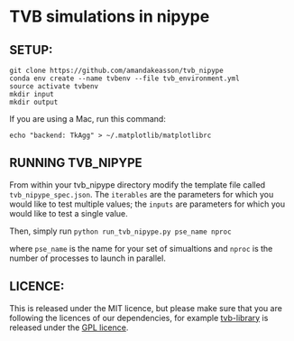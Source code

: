 # TVB simulations in nipype

## SETUP:
```
git clone https://github.com/amandakeasson/tvb_nipype
conda env create --name tvbenv --file tvb_environment.yml
source activate tvbenv
mkdir input
mkdir output
```
If you are using a Mac, run this command:

`echo "backend: TkAgg" > ~/.matplotlib/matplotlibrc`

## RUNNING TVB_NIPYPE

From within your tvb_nipype directory modify the template file called `tvb_nipype_spec.json`. The `iterables` are the parameters for which you would like to test multiple values; the `inputs` are parameters for which you would like to test a single value.

Then, simply run `python run_tvb_nipype.py pse_name nproc` 

where `pse_name` is the name for your set of simualtions and `nproc` is the number of processes to launch in parallel.

## LICENCE: 

This is released under the MIT licence, but please make sure that you are following 
the licences of our dependencies, for example [tvb-library](https://github.com/the-virtual-brain/tvb-library)
is released under the [GPL licence](https://github.com/the-virtual-brain/tvb-library/blob/trunk/LICENSE).

